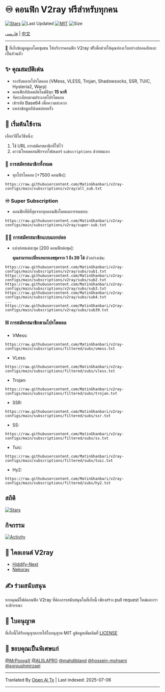 # ♾️ คอนฟิก V2ray ฟรีสำหรับทุกคน
[![Stars](https://img.shields.io/github/stars/MatinGhanbari/v2ray-configs?style=flat-square)](https://github.com/MatinGhanbari/v2ray-configs/stargazers)
![Last Updated](https://img.shields.io/github/last-commit/MatinGhanbari/v2ray-configs?style=flat-square) [![MIT](https://img.shields.io/badge/license-MIT-green?style=flat-square)](https://lbesson.mit-license.org/) ![Size](https://img.shields.io/github/repo-size/MatinGhanbari/v2ray-configs?style=flat-square)

[فارسی](https://github.com/MatinGhanbari/v2ray-configs/blob/main/docs/README/README.fa.md) | [中文](https://github.com/MatinGhanbari/v2ray-configs/blob/main/docs/README/README.zh.md)

---------

🧩 ที่เก็บข้อมูลดูแลโดยชุมชน ให้บริการคอนฟิก V2ray ฟรีเพื่อช่วยให้คุณท่องเว็บอย่างปลอดภัยและเป็นส่วนตัว

## ✨ คุณสมบัติเด่น
- รองรับหลายโปรโตคอล (VMess, VLESS, Trojan, Shadowsocks, SSR, TUIC, Hysteria2, Warp)
- คอนฟิกอัปเดตอัตโนมัติทุก **15 นาที**
- จัดระเบียบตามประเภทโปรโตคอล
- เข้ารหัส Base64 เพื่อความสะดวก
- แหล่งข้อมูลอัปเดตบ่อยครั้ง

## 🚀 เริ่มต้นใช้งาน
เลือกวิธีใดวิธีหนึ่ง:
1. ใช้ URL การสมัครสมาชิกที่ให้ไว้
2. ดาวน์โหลดคอนฟิกจากโฟลเดอร์ `subscriptions` ด้วยตนเอง

### 🔗 การสมัครสมาชิกทั้งหมด
- ทุกโปรโตคอล [+7500 คอนฟิก]:
```
https://raw.githubusercontent.com/MatinGhanbari/v2ray-configs/main/subscriptions/v2ray/all_sub.txt
```

### ♾️ Super Subscription
- คอนฟิกที่ดีที่สุดจากทุกคอนฟิกโดยผลการทดสอบ:
```
https://raw.githubusercontent.com/MatinGhanbari/v2ray-configs/main/subscriptions/v2ray/super-sub.txt
```

### 👨‍🚀 การสมัครสมาชิกแบบแยกย่อย

- แบ่งย่อยแต่ละชุด [200 คอนฟิกต่อชุด]:

    **คุณสามารถเปลี่ยนหมายเลขชุดจาก 1 ถึง 39 ได้** ตัวอย่างเช่น:
```
https://raw.githubusercontent.com/MatinGhanbari/v2ray-configs/main/subscriptions/v2ray/subs/sub1.txt
https://raw.githubusercontent.com/MatinGhanbari/v2ray-configs/main/subscriptions/v2ray/subs/sub2.txt
https://raw.githubusercontent.com/MatinGhanbari/v2ray-configs/main/subscriptions/v2ray/subs/sub3.txt
https://raw.githubusercontent.com/MatinGhanbari/v2ray-configs/main/subscriptions/v2ray/subs/sub4.txt
...
https://raw.githubusercontent.com/MatinGhanbari/v2ray-configs/main/subscriptions/v2ray/subs/sub39.txt
```

### ⛓️ การสมัครสมาชิกตามโปรโตคอล
- VMess: 
```
https://raw.githubusercontent.com/MatinGhanbari/v2ray-configs/main/subscriptions/filtered/subs/vmess.txt
```
- VLess: 
```
https://raw.githubusercontent.com/MatinGhanbari/v2ray-configs/main/subscriptions/filtered/subs/vless.txt
```
- Trojan: 
```
https://raw.githubusercontent.com/MatinGhanbari/v2ray-configs/main/subscriptions/filtered/subs/trojan.txt
```
- SSR: 
```
https://raw.githubusercontent.com/MatinGhanbari/v2ray-configs/main/subscriptions/filtered/subs/ssr.txt
```
- SS: 
```
https://raw.githubusercontent.com/MatinGhanbari/v2ray-configs/main/subscriptions/filtered/subs/ss.txt
```
- Tuic: 
```
https://raw.githubusercontent.com/MatinGhanbari/v2ray-configs/main/subscriptions/filtered/subs/tuic.txt
```
- Hy2: 
```
https://raw.githubusercontent.com/MatinGhanbari/v2ray-configs/main/subscriptions/filtered/subs/hy2.txt
```

## สถิติ
[![Stars](https://starchart.cc/MatinGhanbari/v2ray-configs.svg?variant=adaptive)](https://github.com/MatinGhanbari/v2ray-configs/stargazers)

## กิจกรรม
[![Activity](https://repobeats.axiom.co/api/embed/381408388d06985f0df2e3a83b1afcd9b3d0a696.svg "Repobeats analytics image")](#)


## 📱 ไคลเอนต์ V2ray
- [Hiddify-Next](https://github.com/hiddify/hiddify-next)
- [Nekoray](https://github.com/MatsuriDayo/nekoray)

## ✍️ ร่วมสนับสนุน
หากคุณมีไฟล์คอนฟิก V2ray ที่ต้องการสนับสนุนในที่เก็บนี้ เพียงสร้าง pull request ใหม่และเราจะพิจารณา

## 📝 ใบอนุญาต
ที่เก็บนี้ได้รับอนุญาตภายใต้ใบอนุญาต MIT ดูข้อมูลเพิ่มเติมที่ [LICENSE](https://raw.githubusercontent.com/MatinGhanbari/v2ray-configs/main/LICENSE)

## 🤍 ขอบคุณเป็นพิเศษแก่
[@MrPooyaX](https://github.com/MrPooyaX)
[@ALIILAPRO](https://github.com/ALIILAPRO)
[@mahdibland](https://github.com/mahdibland)
[@hossein-mohseni](https://github.com/hossein-mohseni)
[@soroushmirzaei](https://github.com/soroushmirzaei)


---

Tranlated By [Open Ai Tx](https://github.com/OpenAiTx/OpenAiTx) | Last indexed: 2025-07-06

---